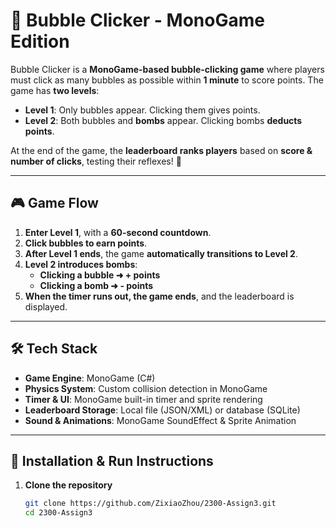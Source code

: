 # 🎈 Bubble Clicker - MonoGame Edition

Bubble Clicker is a **MonoGame-based bubble-clicking game** where players must click as many bubbles as possible within **1 minute** to score points. The game has **two levels**:
- **Level 1**: Only bubbles appear. Clicking them gives points.
- **Level 2**: Both bubbles and **bombs** appear. Clicking bombs **deducts points**.

At the end of the game, the **leaderboard ranks players** based on **score & number of clicks**, testing their reflexes! 🚀

---

## 🎮 Game Flow

1. **Enter Level 1**, with a **60-second countdown**.
2. **Click bubbles to earn points**.
3. **After Level 1 ends**, the game **automatically transitions to Level 2**.
4. **Level 2 introduces bombs**:
   - **Clicking a bubble ➜ + points**
   - **Clicking a bomb ➜ - points**
5. **When the timer runs out, the game ends**, and the leaderboard is displayed.

---

## 🛠 Tech Stack

- **Game Engine**: MonoGame (C#)
- **Physics System**: Custom collision detection in MonoGame
- **Timer & UI**: MonoGame built-in timer and sprite rendering
- **Leaderboard Storage**: Local file (JSON/XML) or database (SQLite)
- **Sound & Animations**: MonoGame SoundEffect & Sprite Animation

---

## 🚀 Installation & Run Instructions

1. **Clone the repository**
   ```bash
   git clone https://github.com/ZixiaoZhou/2300-Assign3.git
   cd 2300-Assign3
